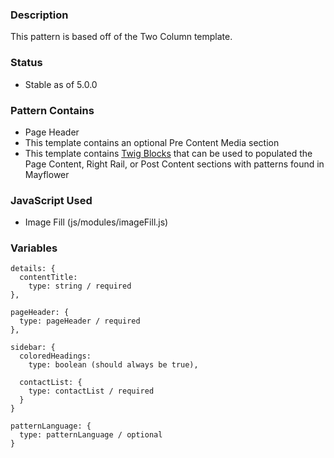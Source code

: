 ### Description
This pattern is based off of the Two Column template.

### Status
* Stable as of 5.0.0

### Pattern Contains
* Page Header
* This template contains an optional Pre Content Media section
* This template contains [Twig Blocks](https://twig.symfony.com/doc/2.x/tags/extends.html) that can be used to populated the Page Content, Right Rail, or Post Content sections with patterns found in Mayflower

### JavaScript Used
* Image Fill (js/modules/imageFill.js)

### Variables
~~~
details: {
  contentTitle:
    type: string / required
},

pageHeader: {
  type: pageHeader / required
},

sidebar: {
  coloredHeadings:
    type: boolean (should always be true),

  contactList: {
    type: contactList / required
  }
}

patternLanguage: {
  type: patternLanguage / optional
}
~~~
